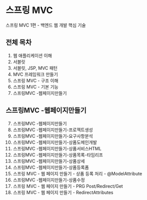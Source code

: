 # 스프링 MVC

스프링 MVC 1편 - 백엔드 웹 개발 핵심 기술

## 전체 목차

1. 웹 애플리케이션 이해
2. 서블릿
3. 서블릿, JSP, MVC 패턴
4. MVC 프레임워크 만들기
5. 스프링 MVC - 구조 이해
6. 스프링 MVC - 기본 기능 
7. 스프링MVC -웹페이지만들기


## 스프링MVC -웹페이지만들기

7. 스프링MVC -웹페이지만들기
7. 스프링MVC -웹페이지만들기-프로젝트생성 
7. 스프링MVC -웹페이지만들기-요구사항분석 
7. 스프링MVC -웹페이지만들기-상품도메인개발 
7. 스프링MVC -웹페이지만들기-상품서비스HTML 
7. 스프링MVC -웹페이지만들기-상품목록-타임리프 
7. 스프링MVC -웹페이지만들기-상품상세 
7. 스프링MVC -웹페이지만들기-상품등록폼
7. 스프링 MVC - 웹 페이지 만들기 - 상품 등록 처리 - @ModelAttribute 
7. 스프링MVC -웹페이지만들기-상품수정
7. 스프링 MVC - 웹 페이지 만들기 - PRG Post/Redirect/Get
7. 스프링 MVC - 웹 페이지 만들기 - RedirectAttributes
